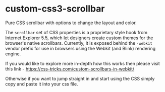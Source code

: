 # custom-css3-scrollbar
Pure CSS scrollbar with options to change the layout and color.

The `scrollbar` set of CSS properties is a proprietary style hook from Internet Explorer 5.5, which let designers create custom themes for the browser's native scrollbars. Currently, it is exposed behind the `-webkit` vendor prefix for use in browsers using the Webkit (and Blink) rendering engine. 

If you would like to explore more in-depth how this works then please visit this link - https://css-tricks.com/custom-scrollbars-in-webkit/

Otherwise if you want to jump straight in and start using the CSS simply copy and paste it into your css file.

